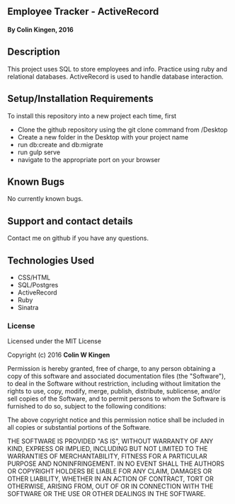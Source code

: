 ## Employee Tracker - ActiveRecord

#### By Colin Kingen, 2016

## Description

This project uses SQL to store employees and info. Practice using ruby and relational databases.
ActiveRecord is used to handle database interaction.


## Setup/Installation Requirements


To install this repository into a new project each time, first

* Clone the github repository using the git clone command from /Desktop
* Create a new folder in the Desktop with your project name
* run db:create and db:migrate 
* run gulp serve
* navigate to the appropriate port on your browser

## Known Bugs

No currently known bugs.

## Support and contact details

Contact me on github if you have any questions.

## Technologies Used

* CSS/HTML
* SQL/Postgres
* ActiveRecord
* Ruby
* Sinatra


### License

Licensed under the MIT License

Copyright (c) 2016 **Colin W Kingen**

Permission is hereby granted, free of charge, to any person obtaining a copy of this software and associated documentation files (the "Software"), to deal in the Software without restriction, including without limitation the rights to use, copy, modify, merge, publish, distribute, sublicense, and/or sell copies of the Software, and to permit persons to whom the Software is furnished to do so, subject to the following conditions:

The above copyright notice and this permission notice shall be included in all copies or substantial portions of the Software.

THE SOFTWARE IS PROVIDED "AS IS", WITHOUT WARRANTY OF ANY KIND, EXPRESS OR IMPLIED, INCLUDING BUT NOT LIMITED TO THE WARRANTIES OF MERCHANTABILITY, FITNESS FOR A PARTICULAR PURPOSE AND NONINFRINGEMENT. IN NO EVENT SHALL THE AUTHORS OR COPYRIGHT HOLDERS BE LIABLE FOR ANY CLAIM, DAMAGES OR OTHER LIABILITY, WHETHER IN AN ACTION OF CONTRACT, TORT OR OTHERWISE, ARISING FROM, OUT OF OR IN CONNECTION WITH THE SOFTWARE OR THE USE OR OTHER DEALINGS IN THE SOFTWARE.
